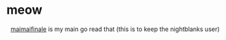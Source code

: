 # meow
<p align="center"> <a href="https://github.com/maimaifinale"> maimaifinale</a> is my main go read that (this is to keep the nightblanks user)
</p>
